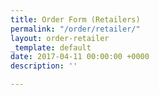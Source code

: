 ```yaml
---
title: Order Form (Retailers)
permalink: "/order/retailer/"
layout: order-retailer
_template: default
date: 2017-04-11 00:00:00 +0000
description: ''

---
```

